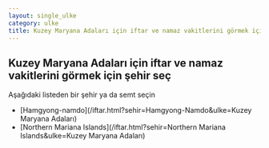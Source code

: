 ```yaml
---
layout: single_ulke
category: ulke
title: Kuzey Maryana Adaları için iftar ve namaz vakitlerini görmek için şehir seç
---
```



## Kuzey Maryana Adaları için iftar ve namaz vakitlerini görmek için şehir seç

Aşağıdaki listeden bir şehir ya da semt seçin


* [Hamgyong-namdo](/iftar.html?sehir=Hamgyong-Namdo&ulke=Kuzey Maryana Adaları)
* [Northern Mariana Islands](/iftar.html?sehir=Northern Mariana Islands&ulke=Kuzey Maryana Adaları)

